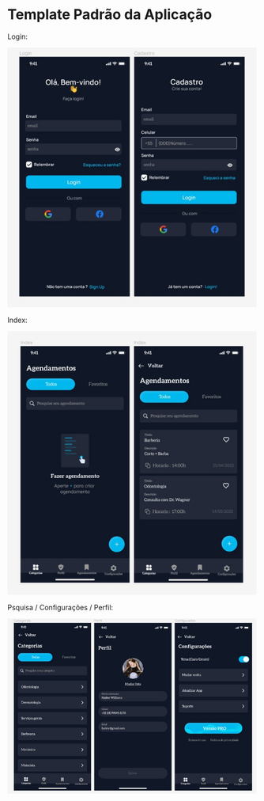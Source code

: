 # Template Padrão da Aplicação

Login:

<div>
<img src="img/Template.jpg" alt="">
</div>

Index:

<div>
<img src="img/Template2.jpg" alt="">
</div>

Psquisa / Configurações / Perfil:

<div>
<img src="img/Template3.jpg" alt="">
</div>
